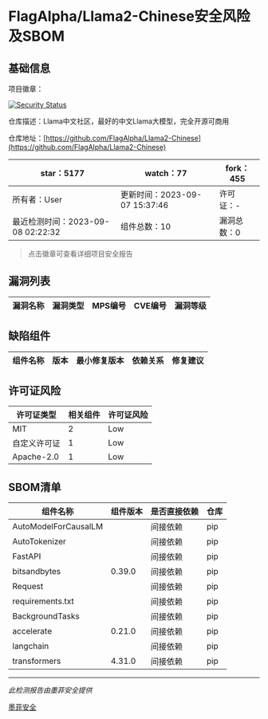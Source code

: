 # FlagAlpha/Llama2-Chinese安全风险及SBOM

## 基础信息

项目徽章：

[![Security Status](https://www.murphysec.com/platform3/v31/badge/1699850555790852096.svg)](https://www.murphysec.com/console/report/1695502028577861633/1699850555790852096)

仓库描述：Llama中文社区，最好的中文Llama大模型，完全开源可商用

仓库地址：[https://github.com/FlagAlpha/Llama2-Chinese](https://github.com/FlagAlpha/Llama2-Chinese)

| star：5177 | watch：77 | fork：455 |
| ----------- | -------------- | ------------ |
| 所有者：User | 更新时间：2023-09-07 15:37:46 | 许可证：- |
| 最近检测时间：2023-09-08 02:22:32 | 组件总数：10 | 漏洞总数：0 |

> 点击徽章可查看详细项目安全报告



## 漏洞列表

| 漏洞名称 | 漏洞类型 | MPS编号 | CVE编号 | 漏洞等级 |
| ------- | ------ | ------- | ------ | ----- |





## 缺陷组件

| 组件名称 | 版本 | 最小修复版本 | 依赖关系 | 修复建议 |
| -------- | ---- | ------------ | -------- | -------- |





## 许可证风险

| 许可证类型 | 相关组件 | 许可证风险 |
| ---------- | -------- | ---------- |
|MIT|2|Low|
|自定义许可证|1|Low|
|Apache-2.0|1|Low|




## SBOM清单

| 组件名称 | 组件版本 | 是否直接依赖 | 仓库 |
| -------- | -------- | ------------ | ---- |
|AutoModelForCausalLM||间接依赖|pip|
|AutoTokenizer||间接依赖|pip|
|FastAPI||间接依赖|pip|
|bitsandbytes|0.39.0|间接依赖|pip|
|Request||间接依赖|pip|
|requirements.txt||间接依赖|pip|
|BackgroundTasks||间接依赖|pip|
|accelerate|0.21.0|间接依赖|pip|
|langchain||间接依赖|pip|
|transformers|4.31.0|间接依赖|pip|


------

*此检测报告由墨菲安全提供*

[墨菲安全](www.murphysec.com)